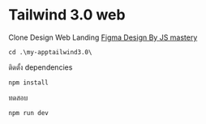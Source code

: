 # Tailwind 3.0 web
Clone Design Web Landing
[Figma Design By JS mastery](https://www.figma.com/file/bUGIPys15E78w9bs1l4tgS/HooBank?node-id=310%3A485) 


```
cd .\my-apptailwind3.0\
```

ติดตั้ง dependencies

```
npm install
```

ทดสอบ

```
npm run dev
```
